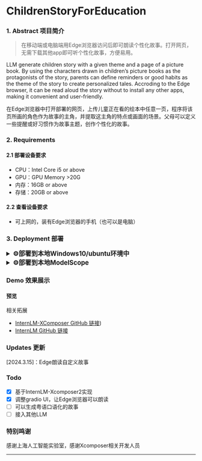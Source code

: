 # ChildrenStoryForEducation

### 1. Abstract 项目简介

> 在移动端或电脑端用Edge浏览器访问后即可朗读个性化故事。打开网页，无需下载其他app即可听个性化故事，方便易用。

LLM generate children story with a given theme and a page of a picture book. By using the characters drawn in children’s picture books as the protagonists of the story, parents can define reminders or good habits as the theme of the story to create personalized tales. Accroding to the Edge browser, it can be read aloud the story without to install any other apps, making it convenient and user-friendly.

在Edge浏览器中打开部署的网页，上传儿童正在看的绘本中任意一页，程序将该页所画的角色作为故事的主角，并提取这主角的特点或画面的场景。父母可以定义一些提醒或好习惯作为故事主题，创作个性化的故事。

### 2. Requirements

#### 2.1 部署设备要求

- CPU：Intel Core i5 or above
- GPU：GPU Memory >20G
- 内存：16GB or above
- 存储：20GB or above

#### 2.2 查看设备要求

- 可上网的，装有Edge浏览器的手机（也可以是电脑）

### 3.  Deployment 部署

<details>
  <summary style="font-weight: bold; font-size: larger;">⚙️部署到本地Windows10/ubuntu环境中</summary>

> 从本地载入internLM-Xcomposer2模型

1. 下载项目代码

```bash
# git clone 本 repo 
git clone https://github.com/kevinfu1717/ChildrenStoryForEducation.git
# 进入源码目录
cd ChildrenStoryForEducation
# 安装 requirements
pip install -r requirements.txt
```

2. 下载 internLM-Xcomposer2-7b 模型

> 下载方式：

* Method 1: 参见[InternLM/InternLM-XComposer: InternLM-XComposer2 is a groundbreaking vision-language large model (VLLM) excelling in free-form text-image composition and comprehension. (github.com)](https://github.com/InternLM/InternLM-XComposer)
  下载地址：[modelscope中下载](https://modelscope.cn/models/Shanghai_AI_Laboratory/internlm-xcomposer2-7b/summary)
* Method 2： 我也上传到aistudio的数据集: [Internlm-Xcomposer2-7b\_数据集-飞桨AI Studio星河社区 (baidu.com)](https://aistudio.baidu.com/datasetdetail/262260))
* Method 3: 让ModelScope自动下载模型到本地系统盘的.hub文件夹中，有可能因网络下载异常而卡住，不推荐

3. 模型放置文件位置：
   
   把模型放到项目文件夹 ChildrenStoryForEducation 下的 Shanghai_AI_Laboratory/ 文件夹下。
4. 运行：

```python3 app.py ```

</details>

<details>
  <summary style="font-weight: bold; font-size: larger;">⚙️部署到本地ModelScope</summary>

1. 在创空间中创建Gradio 4.19.1的项目
2. 通过git上传项目或把项目文件上传到创空间
3. 设置上架运行

</details>

### Demo 效果展示

#### 预览

相关拓展

- [InternLM-XComposer GitHub 链接](https://github.com/InternLM/InternLM-XComposer))
- [InternLM GitHub 链接](https://github.com/InternLM/InternLM/tree/main)

### Updates 更新

[2024.3.15]：Edge朗读自定义故事

### Todo

- [x] 基于InternLM-Xcomposer2实现
- [x] 调整gradio UI，让Edge浏览器可以朗读
- [ ] 可以生成粤语口语化的故事
- [ ] 接入其他LLM

### 特别鸣谢

感谢上海人工智能实验室，感谢Xcomposer相关开发人员

<hr>

